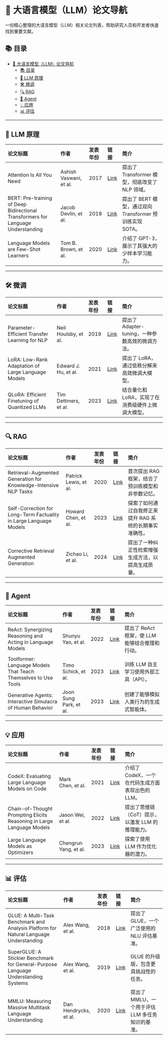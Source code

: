 # 📜 大语言模型（LLM）论文导航

一份精心整理的大语言模型（LLM）相关论文列表，帮助研究人员和开发者快速找到重要文献。

## 📚 目录

- [📜 大语言模型（LLM）论文导航](#-大语言模型llm论文导航)
  - [📚 目录](#-目录)
  - [🤖 LLM 原理](#-llm-原理)
  - [🛠️ 微调](#️-微调)
  - [🔍 RAG](#-rag)
  - [🧠 Agent](#-agent)
  - [💡 应用](#-应用)
  - [📊 评估](#-评估)

---

## 🤖 LLM 原理

| 论文标题 | 作者 | 发表年份 | 链接 | 简介 |
| :--- | :--- | :--- | :--- | :--- |
| Attention Is All You Need | Ashish Vaswani, et al. | 2017 | [Link](https://arxiv.org/abs/1706.03762) | 提出了 Transformer 模型，彻底改变了 NLP 领域。 |
| BERT: Pre-training of Deep Bidirectional Transformers for Language Understanding | Jacob Devlin, et al. | 2018 | [Link](https://arxiv.org/abs/1810.04805) | 提出了 BERT 模型，通过双向 Transformer 预训练实现 SOTA。 |
| Language Models are Few-Shot Learners | Tom B. Brown, et al. | 2020 | [Link](https://arxiv.org/abs/2005.14165) | 介绍了 GPT-3，展示了其强大的少样本学习能力。 |

---

## 🛠️ 微调

| 论文标题 | 作者 | 发表年份 | 链接 | 简介 |
| :--- | :--- | :--- | :--- | :--- |
| Parameter-Efficient Transfer Learning for NLP | Neil Houlsby, et al. | 2019 | [Link](https://arxiv.org/abs/1902.00751) | 提出了 Adapter-tuning，一种参数高效的微调方法。 |
| LoRA: Low-Rank Adaptation of Large Language Models | Edward J. Hu, et al. | 2021 | [Link](https://arxiv.org/abs/2106.09685) | 提出了 LoRA，通过低秩分解来高效微调大模型。 |
| QLoRA: Efficient Finetuning of Quantized LLMs | Tim Dettmers, et al. | 2023 | [Link](https://arxiv.org/abs/2305.14314) | 结合量化和 LoRA，实现了在消费级硬件上微调大模型。 |

---

## 🔍 RAG

| 论文标题 | 作者 | 发表年份 | 链接 | 简介 |
| :--- | :--- | :--- | :--- | :--- |
| Retrieval-Augmented Generation for Knowledge-Intensive NLP Tasks | Patrick Lewis, et al. | 2020 | [Link](https://arxiv.org/abs/2005.11401) | 首次提出 RAG 框架，结合了预训练模型和非参数记忆。 |
| Self-Correction for Long-Term Factuality in Large Language Models | Howard Chen, et al. | 2023 | [Link](https://arxiv.org/abs/2305.14962) | 探索了如何通过自我修正来提升 RAG 系统的长期事实准确性。 |
| Corrective Retrieval Augmented Generation | Zichao Li, et al. | 2024 | [Link](https://arxiv.org/abs/2401.15884) | 提出了一种纠正性检索增强生成方法，以提高生成质量。 |

---

## 🧠 Agent

| 论文标题 | 作者 | 发表年份 | 链接 | 简介 |
| :--- | :--- | :--- | :--- | :--- |
| ReAct: Synergizing Reasoning and Acting in Language Models | Shunyu Yao, et al. | 2022 | [Link](https://arxiv.org/abs/2210.03629) | 提出了 ReAct 框架，使 LLM 能够结合推理和行动。 |
| Toolformer: Language Models That Teach Themselves to Use Tools | Timo Schick, et al. | 2023 | [Link](https://arxiv.org/abs/2302.04761) | 训练 LLM 自主学习使用外部工具（API）。 |
| Generative Agents: Interactive Simulacra of Human Behavior | Joon Sung Park, et al. | 2023 | [Link](https://arxiv.org/abs/2304.03442) | 创建了能够模拟人类行为的生成式智能体。 |

---

## 💡 应用

| 论文标题 | 作者 | 发表年份 | 链接 | 简介 |
| :--- | :--- | :--- | :--- | :--- |
| CodeX: Evaluating Large Language Models on Code | Mark Chen, et al. | 2021 | [Link](https://arxiv.org/abs/2107.03374) | 介绍了 CodeX，一个在代码生成方面表现出色的 LLM。 |
| Chain-of-Thought Prompting Elicits Reasoning in Large Language Models | Jason Wei, et al. | 2022 | [Link](https://arxiv.org/abs/2201.11903) | 提出了思维链（CoT）提示，以激发 LLM 的推理能力。 |
| Large Language Models as Optimizers | Chengrun Yang, et al. | 2023 | [Link](https://arxiv.org/abs/2309.03409) | 探索了使用 LLM 作为优化器的潜力。 |

---

## 📊 评估

| 论文标题 | 作者 | 发表年份 | 链接 | 简介 |
| :--- | :--- | :--- | :--- | :--- |
| GLUE: A Multi-Task Benchmark and Analysis Platform for Natural Language Understanding | Alex Wang, et al. | 2018 | [Link](https://arxiv.org/abs/1804.07461) | 提出了 GLUE，一个广泛使用的 NLU 评估基准。 |
| SuperGLUE: A Stickier Benchmark for General-Purpose Language Understanding Systems | Alex Wang, et al. | 2019 | [Link](https://arxiv.org/abs/1905.00537) | GLUE 的升级版，包含更具挑战性的任务。 |
| MMLU: Measuring Massive Multitask Language Understanding | Dan Hendrycks, et al. | 2020 | [Link](https://arxiv.org/abs/2009.03300) | 提出了 MMLU，一个用于评估 LLM 多任务知识的基准。 |
